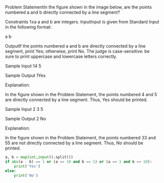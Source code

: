 

Problem StatementIn the figure shown in the image below, are the points numbered a and b directly connected by a line segment?

Constraints
1≤a
a and b are integers.
InputInput is given from Standard Input in the following format:

a b


OutputIf the points numbered a and b are directly connected by a line segment, print Yes; otherwise, print No.
The judge is case-sensitive: be sure to print uppercase and lowercase letters correctly.

Sample Input 14 5


Sample Output 1Yes


Explanation:

In the figure shown in the Problem Statement, the points numbered 4 and 5 are directly connected by a line segment.
Thus, Yes should be printed.

Sample Input 2 3 5


Sample Output 2 No


Explanation:

In the figure shown in the Problem Statement, the points numbered 33 and 55 are not directly connected by a line segment.
Thus, No should be printed.

```python 
a, b = map(int,input().split())
if abs(a - b) == 1 or (a == 10 and b == 1) or (a == 1 and b == 10):
    print('Yes')
else:
    print('No')
